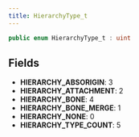 ```yaml
---
title: HierarchyType_t
---
```


```csharp
public enum HierarchyType_t : uint
```

## Fields

- **HIERARCHY_ABSORIGIN**: 3
- **HIERARCHY_ATTACHMENT**: 2
- **HIERARCHY_BONE**: 4
- **HIERARCHY_BONE_MERGE**: 1
- **HIERARCHY_NONE**: 0
- **HIERARCHY_TYPE_COUNT**: 5

